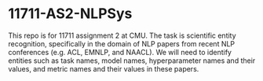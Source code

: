 # 11711-AS2-NLPSys

This repo is for 11711 assignment 2 at CMU. The task is scientific entity recognition, specifically in the domain of NLP papers from recent NLP conferences (e.g. ACL, EMNLP, and NAACL). We will need to identify entities such as task names, model names, hyperparameter names and their values, and metric names and their values in these papers.